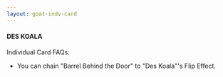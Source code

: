 ```yaml
---
layout: goat-indv-card
---
```


#### DES KOALA

Individual Card FAQs:

*   You can chain "Barrel Behind the Door" to "Des Koala"'s Flip Effect.